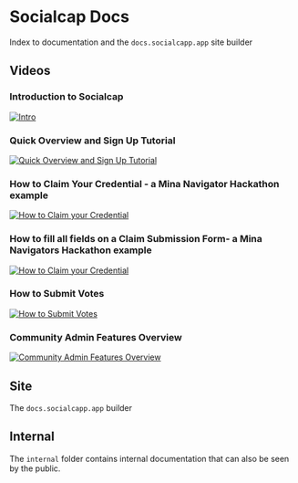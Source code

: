 # Socialcap Docs

Index to documentation and the `docs.socialcapp.app` site builder

## Videos

### Introduction to Socialcap
[![Intro](https://img.youtube.com/vi/xiHZKn8yCzg/0.jpg)](https://www.youtube.com/watch?v=xiHZKn8yCzg)


### Quick Overview and Sign Up Tutorial
[![Quick Overview and Sign Up Tutorial](https://img.youtube.com/vi/MQf6BfXzftY/0.jpg)](https://www.youtube.com/watch?v=MQf6BfXzftY)

### How to Claim Your Credential - a Mina Navigator Hackathon example
[![How to Claim your Credential](https://img.youtube.com/vi/JV7W1Wdy5Rk/0.jpg)](https://www.youtube.com/watch?v=JV7W1Wdy5Rk)

### How to fill all fields on a Claim Submission Form- a Mina Navigators Hackathon example

[![How to Claim your Credential](https://img.youtube.com/vi/AIss2HBySUk/0.jpg)](https://www.youtube.com/watch?v=AIss2HBySUk)

### How to Submit Votes
[![How to Submit Votes](https://cdn.loom.com/sessions/thumbnails/c40e6b571f294c33a53dbed0336c6396-with-play.gif)](https://www.loom.com/share/c40e6b571f294c33a53dbed0336c6396?sid=7fcfc9d3-d873-4b0e-9cda-cdd88f559ea2)

### Community Admin Features Overview
[![Community Admin Features Overview](https://cdn.loom.com/sessions/thumbnails/379b3ed246fc45c182db5152c9de0982-with-play.gif)](https://www.loom.com/share/379b3ed246fc45c182db5152c9de0982)

## Site

The `docs.socialcapp.app` builder

## Internal

The `internal` folder contains internal documentation that can also be seen by the public.
